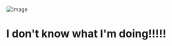 ![image](https://user-images.githubusercontent.com/53972592/140330367-a6623cd9-b919-45ca-ad4b-1dbf1f8173df.png)

# I don't know what I'm doing!!!!!
